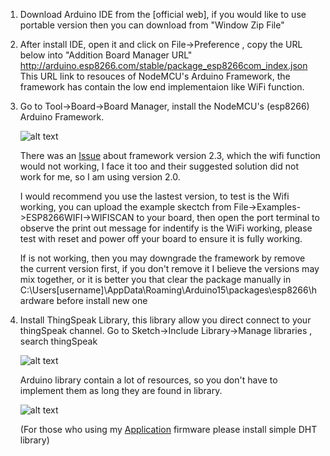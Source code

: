 
1. Download Arduino IDE from the [official web], if you would like to use portable version then you can download from "Window Zip File"

2. After install IDE, open it and click on File->Preference , copy the URL below into "Addition Board Manager URL"
   http://arduino.esp8266.com/stable/package_esp8266com_index.json
   This URL link to resouces of  NodeMCU's Arduino Framework, the framework has contain the low end implementaion like WiFi function. 


3. Go to Tool->Board->Board Manager, install the NodeMCU's (esp8266) Arduino Framework.

   ![alt text](https://github.com/Raydivine/NodeMCU-with-IoT-practice/blob/master/Doc/Tutorial%20Image/esp8266%20board%20manager.PNG)

   There was an [Issue](https://github.com/esp8266/Arduino/issues/2265) about framework version 2.3, which the wifi function would not working, I face it too and their suggested solution did not work for me, so I am using version 2.0.
   
   I would recommend you use the lastest version, to test is the Wifi working, you can upload the example skectch from File->Examples->ESP8266WIFI->WIFISCAN to your board, then open the port terminal to observe the print out message for indentify is the WiFi working, please test with reset and power off your board to ensure it is fully working.
   
   If is not working, then you may downgrade the framework by remove the current version first, if you don't remove it I believe the versions may mix together, or it is better you that clear the package manually in C:\Users[username]\AppData\Roaming\Arduino15\packages\esp8266\hardware before install new one
   
4. Install ThingSpeak Library, this library allow you direct connect to your thingSpeak channel.
   Go to Sketch->Include Library->Manage libraries , search thingSpeak
   
   ![alt text](https://github.com/Raydivine/NodeMCU-with-IoT-practice/blob/master/Doc/Tutorial%20Image/thingspeal%20library%20manager.PNG)
   
   Arduino library contain a lot of resources, so you don't have to implement them as long they are found in library.
   
   ![alt text](https://github.com/Raydivine/NodeMCU-with-IoT-practice/blob/master/Doc/Tutorial%20Image/DHT11%20library%20manager.PNG)
   
   (For those who using my [Application](https://github.com/Raydivine/IoT-of-Modern-Agriculture) firmware please install simple DHT library)
   
